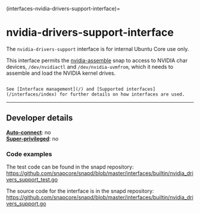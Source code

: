 (interfaces-nvidia-drivers-support-interface)=
# nvidia-drivers-support-interface

The `nvidia-drivers-support` interface is for internal Ubuntu Core use only.

This interface permits the [nvidia-assemble](https://snapcraft.io/nvidia-assemble) snap to access to NVIDIA char devices, `/dev/nvidiactl` and `/dev/nvidia-uvmfrom`, which it needs to assemble and load the NVIDIA kernel drives.

```{tip}

See [Interface management](/) and [Supported interfaces](/interfaces/index) for further details on how interfaces are used.
```

---

## Developer details

**[Auto-connect](/t/interface-management/6154#heading--auto-connections)**: no</br>
**[Super-privileged](/)**: no</br>

### Code examples

The test code can be found in the snapd repository: https://github.com/snapcore/snapd/blob/master/interfaces/builtin/nvidia_drivers_support_test.go

The source code for the interface is in the snapd repository: https://github.com/snapcore/snapd/blob/master/interfaces/builtin/nvidia_drivers_support.go

